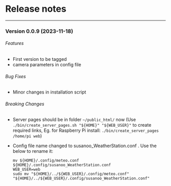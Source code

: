 # Release notes

---

### Version 0.0.9 (2023-11-18)

###### Features

- First version to be tagged
- camera parameters in config file

###### Bug Fixes

- Minor changes in installation script

###### Breaking Changes

- Server pages should be in folder `~/public_html/` now
  (Use `./bin/create_server_pages.sh "${HOME}" "${WEB_USER}"` to create required links, Eg. for Raspberry Pi install: `./bin/create_server_pages /home/pi web`)
- Config file name changed to susanoo_WeatherStation.conf . Use the below to rename it:

      mv ${HOME}/.config/meteo.conf ${HOME}/.config/susanoo_WeatherStation.conf
      WEB_USER=web
      sudo mv "${HOME}/../${WEB_USER}/.config/meteo.conf" "${HOME}/../${WEB_USER}/.config/susanoo_WeatherStation.conf"
